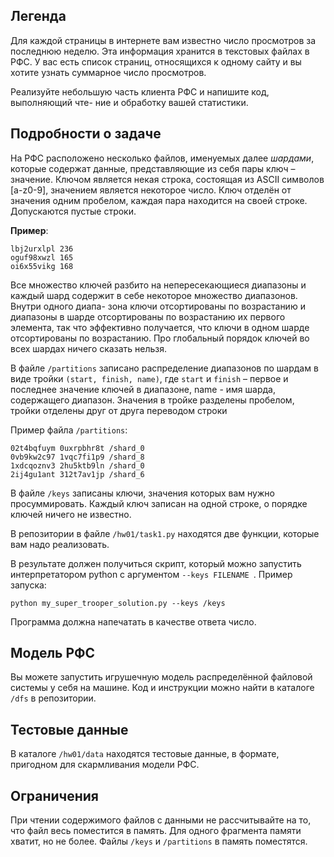 ## Легенда
Для каждой страницы в интернете вам известно число просмотров за последнюю
неделю. Эта информация хранится в текстовых файлах в РФС. У вас есть список страниц, относящихся к одному сайту и вы хотите узнать суммарное число
просмотров.

Реализуйте небольшую часть клиента РФС и напишите код, выполняющий чте-
ние и обработку вашей статистики.

## Подробности о задаче

На РФС расположено несколько файлов, именуемых далее _шардами_, которые содержат данные, представляющие из себя пары ключ – значение. Ключом является
некая строка, состоящая из ASCII символов [a-z0-9], значением является некоторое число. Ключ отделён от значения одним пробелом, каждая пара находится на
своей строке. Допускаются пустые строки.

**Пример**:

    lbj2urxlpl 236
    oguf98xwzl 165
    oi6x55vikg 168

Все множество ключей разбито на непересекающиеся диапазоны и каждый
шард содержит в себе некоторое множество диапазонов. Внутри одного диапа-
зона ключи отсортированы по возрастанию и диапазоны в шарде отсортированы
по возрастанию их первого элемента, так что эффективно получается, что ключи
в одном шарде отсортированы по возрастанию. Про глобальный порядок ключей
во всех шардах ничего сказать нельзя.

В файле `/partitions` записано распределение диапазонов по шардам в виде
тройки `(start, finish, name)`, где `start` и `finish` – первое и последнее значение ключей в диапазоне, name - имя шарда, содержащего диапазон. Значения в тройке разделены пробелом, тройки отделены друг от друга переводом строки

Пример файла `/partitions`:

    02t4bqfuym 0uxrpbhr8t /shard_0
    0vb9kw2c97 1vqc7fi1p9 /shard_8
    1xdcqoznv3 2hu5ktb9ln /shard_0
    2ij4gu1ant 312t7av1jp /shard_6

В файле `/keys` записаны ключи, значения которых вам нужно просуммировать. Каждый ключ записан на одной строке, о порядке ключей ничего не известно.

В репозитории в файле `/hw01/task1.py` находятся две функции, которые вам надо реализовать. 

В результате должен получиться скрипт, который можно запустить интерпретатором python с аргументом `--keys FILENAME `. Пример запуска:

    python my_super_trooper_solution.py --keys /keys

Программа должна напечатать в качестве ответа число.

## Модель РФС

Вы можете запустить игрушечную модель распределённой файловой системы у себя на машине. Код и инструкции можно найти в каталоге `/dfs` в репозитории.

## Тестовые данные

В каталоге `/hw01/data` находятся тестовые данные, в формате, пригодном для скармливания модели РФС.

## Ограничения

При чтении содержимого файлов с данными не рассчитывайте на то, что файл
весь поместится в память. Для одного фрагмента памяти хватит, но не более. Файлы `/keys` и `/partitions` в память поместятся.